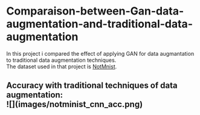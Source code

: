 # Comparaison-between-Gan-data-augmentation-and-traditional-data-augmentation

In this project i compared the effect of applying GAN for data augmantation to traditional data augmentation techniques.<br>
The dataset used in that project is  [NotMnist](https://www.kaggle.com/datasets/lubaroli/notmnist).

<h2> Accuracy with traditional techniques of data augmentation:<br>
![](images/notminist_cnn_acc.png)

